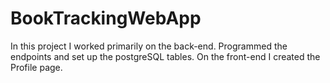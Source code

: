 # BookTrackingWebApp

In this project I worked primarily on the back-end. Programmed the endpoints and set up the postgreSQL tables.
On the front-end I created the Profile page.
